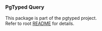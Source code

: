 ### PgTyped Query

This package is part of the pgtyped project.  
Refer to root [README](https://github.com/adelsz/pgtyped) for details.
